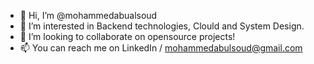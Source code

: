 - 👋 Hi, I’m @mohammedabualsoud
- 👀 I’m interested in Backend technologies, Clould and System Design.
- 💞️ I’m looking to collaborate on opensource projects!
- 📫 You can reach me on LinkedIn / mohammedabulsoud@gmail.com

<!---
mohammedabualsoud/me is a ✨ special ✨ repository because its `README.md` (this file) appears on your GitHub profile.
You can click the Preview link to take a look at your changes.
--->
